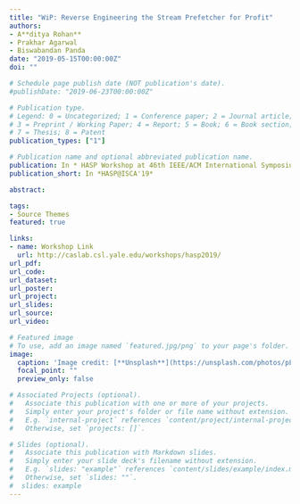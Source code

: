 ```yaml
---
title: "WiP: Reverse Engineering the Stream Prefetcher for Profit"
authors:
- A**ditya Rohan**
- Prakhar Agarwal
- Biswabandan Panda
date: "2019-05-15T00:00:00Z"
doi: ""

# Schedule page publish date (NOT publication's date).
#publishDate: "2019-06-23T00:00:00Z"

# Publication type.
# Legend: 0 = Uncategorized; 1 = Conference paper; 2 = Journal article;
# 3 = Preprint / Working Paper; 4 = Report; 5 = Book; 6 = Book section;
# 7 = Thesis; 8 = Patent
publication_types: ["1"]

# Publication name and optional abbreviated publication name.
publication: In * HASP Workshop at 46th IEEE/ACM International Symposium on Computer Architecture, 2019*
publication_short: In *HASP@ISCA'19*

abstract: 

tags:
- Source Themes
featured: true

links:
- name: Workshop Link
  url: http://caslab.csl.yale.edu/workshops/hasp2019/
url_pdf: 
url_code:
url_dataset:
url_poster:
url_project:
url_slides:
url_source:
url_video:

# Featured image
# To use, add an image named `featured.jpg/png` to your page's folder. 
image:
  caption: 'Image credit: [**Unsplash**](https://unsplash.com/photos/pLCdAaMFLTE)'
  focal_point: ""
  preview_only: false

# Associated Projects (optional).
#   Associate this publication with one or more of your projects.
#   Simply enter your project's folder or file name without extension.
#   E.g. `internal-project` references `content/project/internal-project/index.md`.
#   Otherwise, set `projects: []`.

# Slides (optional).
#   Associate this publication with Markdown slides.
#   Simply enter your slide deck's filename without extension.
#   E.g. `slides: "example"` references `content/slides/example/index.md`.
#   Otherwise, set `slides: ""`.
#  slides: example
---
```





